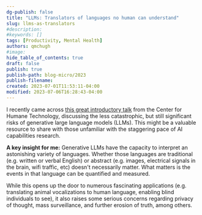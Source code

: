 ```yaml
---
dg-publish: false
title: "LLMs: Translators of languages no human can understand"
slug: llms-as-translators
#description: 
#keywords: []
tags: [Productivity, Mental Health]
authors: qmchugh
#image: 
hide_table_of_contents: true
draft: false
publish: true
publish-path: blog-micro/2023
publish-filename: 
created: 2023-07-01T11:53:11-04:00
modified: 2023-07-06T16:28:43-04:00
---
```


I recently came across [this great introductory talk](https://youtu.be/xoVJKj8lcNQ) from the Center for Humane Technology, discussing the less catastrophic, but still significant risks of generative large language models (LLMs). This might be a valuable resource to share with those unfamiliar with the staggering pace of AI capabilities research.

**A key insight for me:**
Generative LLMs have the capacity to interpret an astonishing variety of languages. Whether those languages are traditional (e.g. written or verbal English) or abstract (e.g. images, electrical signals in the brain, wifi traffic, etc) doesn't necessarily matter. What matters is the events in that language can be quantified and measured.

While this opens up the door to numerous fascinating applications (e.g. translating animal vocalizations to human language, enabling blind individuals to see), it also raises some serious concerns regarding privacy of thought, mass surveillance, and further erosion of truth, among others.